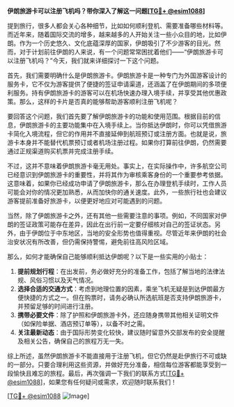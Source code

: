 **伊朗旅游卡可以注册飞机吗？带你深入了解这一问题[[TG💪+ @esim1088](https://t.me/s/esim1088)]**

提到旅行，很多人都会关心各种细节，比如如何顺利登机、需要准备哪些材料等。而近年来，随着国际交流的增多，越来越多的人开始关注一些小众目的地，比如伊朗。作为一个历史悠久、文化底蕴深厚的国家，伊朗吸引了不少游客的目光。然而，对于计划前往伊朗的人来说，有一个问题常常困扰着他们——“伊朗旅游卡可以注册飞机吗？”今天，我们就来详细探讨一下这个问题。

首先，我们需要明确什么是伊朗旅游卡。伊朗旅游卡是一种专门为外国游客设计的服务卡，它不仅为游客提供了便捷的签证申请渠道，还涵盖了在伊朗期间的多项便利服务。持有伊朗旅游卡的游客可以在机场快速办理入境手续，并享受其他优惠政策。那么，这样的卡片是否真的能够帮助游客顺利注册飞机呢？

要回答这个问题，我们首先要了解伊朗旅游卡的功能和使用范围。根据目前的信息，伊朗旅游卡的主要功能集中在入境手续上。当你抵达伊朗时，你可以凭借旅游卡简化入境流程，但它的作用并不直接延伸到航班预订或注册方面。也就是说，旅游卡本身并不能替代机票预订或者机场注册过程。如果你打算前往伊朗，仍然需要通过正规渠道购买机票并完成注册手续。

不过，这并不意味着伊朗旅游卡毫无用处。事实上，在实际操作中，许多航空公司已经意识到伊朗旅游卡的重要性，并将其作为审核乘客身份的一个重要参考依据。这意味着，如果你已经成功申请了伊朗旅游卡，那么在办理登机手续时，工作人员可能会对你的情况更加熟悉，从而加快你的通关速度。此外，一些旅行社也会建议游客提前准备好旅游卡，以便更好地应对可能遇到的问题。

当然，除了伊朗旅游卡之外，还有其他一些需要注意的事项。例如，不同国家对伊朗的签证政策可能存在差异，因此在出行前一定要仔细核对自己的签证状态。另外，由于伊朗位于中东地区，当地的安全形势也值得重视。尽管近年来伊朗的社会治安状况有所改善，但仍需保持警惕，避免前往高风险区域。

那么，如何才能确保自己能够顺利抵达伊朗呢？以下是一些实用的小贴士：

1. **提前规划行程**：在出发前，务必做好充分的准备工作，包括了解当地的法律法规、风俗习惯以及天气情况。
2. **选择合适的交通方式**：考虑到地理位置的因素，乘坐飞机无疑是到达伊朗最方便快捷的方式之一。但在购票时，请务必确认所选航班是否支持伊朗旅游卡，并预留足够的时间进行注册。
3. **携带必要文件**：除了护照和伊朗旅游卡外，还应随身携带其他相关证明文件（如保险单据、酒店预订单等），以备不时之需。
4. **关注最新动态**：由于国际形势变化较快，建议随时留意外交部发布的安全提醒及相关公告，确保自己的旅程万无一失。

综上所述，虽然伊朗旅游卡不能直接用于注册飞机，但它仍然是赴伊旅行不可或缺的一部分。只要合理利用这些资源，并做好充分准备，相信每位游客都能享受到一段愉快且难忘的旅程。最后，再次强调一下我们的联系方式[[TG💪+ @esim1088](https://t.me/s/esim1088)]，如果您有任何疑问或需求，欢迎随时联系我们！

[[TG💪+ @esim1088](https://t.me/s/esim1088) ![Image](https://i.postimg.cc/4NQfJmqS/Snipaste-2025-05-13-00-14-12.png)]